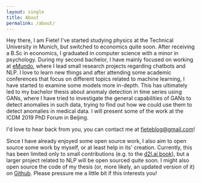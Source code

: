 ```yaml
---
layout: single
title: About
permalink: /about/
---
```


Hey there, I am Fiete! I've started studying physics at the Technical University in Munich, but switched to economics quite soon. After receiving a B.Sc in economics, I graduated in computer science with a minor in psychology. During my second bachelor, I have mainly focused on working at [eMundo](https://e-mundo.de/), where I lead small research projects regarding chatbots and NLP. I love to learn new things and after attending some academic conferences that focus on different topics related to machine learning, I have started to examine some models more in-depth. This has ultimately led to my bachelor thesis about anomaly detection in time series using GANs, where I have tried to investigate the general capabilities of GANs to detect anomalies in such data, trying to find out how we could use them to detect anomalies in medical data. I will present some of the work at the ICDM 2019 PhD Forum in Beijing.

I'd love to hear back from you, you can contact me at [fieteblog@gmail.com](mailto:fieteblog-gmail.com)!

Since I have already enjoyed some open source work, I also aim to open source some work by myself, or at least help in its' creation. Currently, this has been limited only to small contributions (e.g. to the [d2l.ai book](https://www.d2l.ai/index.html)), but a larger project related to NLP will be open sourced quite soon. I might also open source the code of my thesis (or, more likely, an updated version of it) on
[Github](https://github.com/Fietel). Please pressure me a little bit if this interests you!
